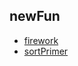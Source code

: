 ## newFun
- [firework](https://github.com/shiysin/newFun/tree/master/fireworks)
- [sortPrimer](https://github.com/shiysin/newFun/blob/master/Java/SortPrimer)
